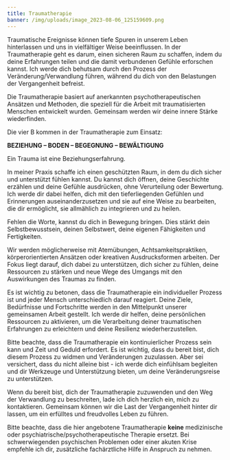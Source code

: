 ```yaml
---
title: Traumatherapie
banner: /img/uploads/image_2023-08-06_125159609.png
---
```

Traumatische Ereignisse können tiefe Spuren in unserem Leben hinterlassen und uns in vielfältiger Weise beeinflussen. In der Traumatherapie geht es darum, einen sicheren Raum zu schaffen, indem du deine Erfahrungen teilen und die damit verbundenen Gefühle erforschen kannst. Ich werde dich behutsam durch den Prozess der Veränderung/Verwandlung führen, während du dich von den Belastungen der Vergangenheit befreist.

Die Traumatherapie basiert auf anerkannten psychotherapeutischen Ansätzen und Methoden, die speziell für die Arbeit mit traumatisierten Menschen entwickelt wurden. Gemeinsam werden wir deine innere Stärke wiederfinden.

Die vier B kommen in der Traumatherapie zum Einsatz:

**BEZIEHUNG – BODEN – BEGEGNUNG – BEWÄLTIGUNG**

Ein Trauma ist eine Beziehungserfahrung.

In meiner Praxis schaffe ich einen geschützten Raum, in dem du dich sicher und unterstützt fühlen kannst. Du kannst dich öffnen, deine Geschichte erzählen und deine Gefühle ausdrücken, ohne Verurteilung oder Bewertung. Ich werde dir dabei helfen, dich mit den tieferliegenden Gefühlen und Erinnerungen auseinanderzusetzen und sie auf eine Weise zu bearbeiten, die dir ermöglicht, sie allmählich zu integrieren und zu heilen.

Fehlen die Worte, kannst du dich in Bewegung bringen. Dies stärkt dein Selbstbewusstsein, deinen Selbstwert, deine eigenen Fähigkeiten und Fertigkeiten.

Wir werden möglicherweise mit Atemübungen, Achtsamkeitspraktiken, körperorientierten Ansätzen oder kreativen Ausdrucksformen arbeiten. Der Fokus liegt darauf, dich dabei zu unterstützen, dich sicher zu fühlen, deine Ressourcen zu stärken und neue Wege des Umgangs mit den Auswirkungen des Traumas zu finden.

Es ist wichtig zu betonen, dass die Traumatherapie ein individueller Prozess ist und jeder Mensch unterschiedlich darauf reagiert. Deine Ziele, Bedürfnisse und Fortschritte werden in den Mittelpunkt unserer gemeinsamen Arbeit gestellt. Ich werde dir helfen, deine persönlichen Ressourcen zu aktivieren, um die Verarbeitung deiner traumatischen Erfahrungen zu erleichtern und deine Resilienz wiederherzustellen.

Bitte beachte, dass die Traumatherapie ein kontinuierlicher Prozess sein kann und Zeit und Geduld erfordert. Es ist wichtig, dass du bereit bist, dich diesem Prozess zu widmen und Veränderungen zuzulassen. Aber sei versichert, dass du nicht alleine bist - ich werde dich einfühlsam begleiten und dir Werkzeuge und Unterstützung bieten, um deine Veränderungsreise zu unterstützen.

Wenn du bereit bist, dich der Traumatherapie zuzuwenden und den Weg der Verwandlung zu beschreiten, lade ich dich herzlich ein, mich zu kontaktieren. Gemeinsam können wir die Last der Vergangenheit hinter dir lassen, um ein erfülltes und freudvolles Leben zu führen.

Bitte beachte, dass die hier angebotene Traumatherapie **keine** medizinische oder psychiatrische/psychotherapeutische Therapie ersetzt. Bei schwerwiegenden psychischen Problemen oder einer akuten Krise empfehle ich dir, zusätzliche fachärztliche Hilfe in Anspruch zu nehmen.